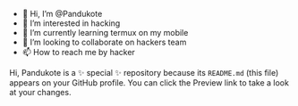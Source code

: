 - 👋 Hi, I’m @Pandukote
- 👀 I’m interested in hacking
- 🌱 I’m currently learning termux on my mobile
- 💞️ I’m looking to collaborate on hackers team
- 📫 How to reach me by hacker

Hi,
Pandukote is a ✨ special ✨ repository because its `README.md` (this file) appears on your GitHub profile.
You can click the Preview link to take a look at your changes.

